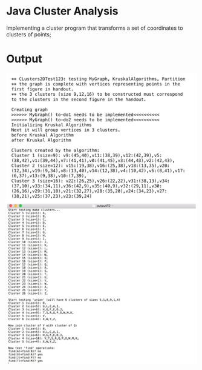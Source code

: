 
# Java Cluster Analysis

Implementing a cluster program that transforms a set of coordinates to clusters of points;

# Output

![Image discription](https://github.com/jimjimliu/CSI2110_cluster_algorithm-java/blob/master/image/cluster.jpg)
![Image discription](https://github.com/jimjimliu/CSI2110_cluster_algorithm-java/blob/master/image/partition.jpg)
